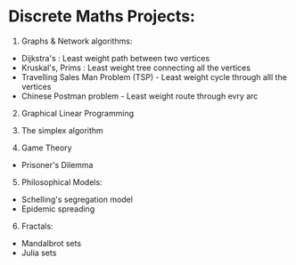 # Discrete Maths Projects:

1. Graphs & Network algorithms:
  - Dijkstra's : Least weight path between two vertices
  - Kruskal's, Prims : Least weight tree connecting all the vertices
  - Travelling Sales Man Problem (TSP) - Least weight cycle through alll the vertices
  - Chinese Postman problem - Least weight route through evry arc

2. Graphical Linear Programming

3. The simplex algorithm

4. Game Theory
  - Prisoner's Dilemma

5. Philosophical Models:
  - Schelling's segregation model
  - Epidemic spreading
 
6. Fractals:
  - Mandalbrot sets
  - Julia sets
